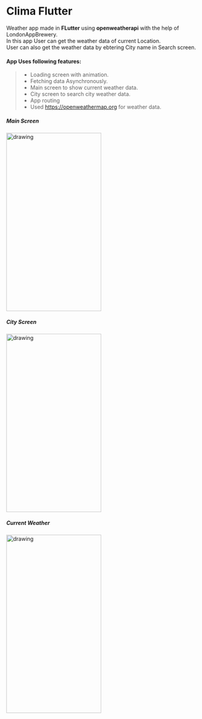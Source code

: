 # Clima Flutter
 Weather app made in **FLutter** using **openweatherapi** with the help of LondonAppBrewery.<br>
 In this app User can get the weather data of current Location.<br>
 User can also get the weather data by ebtering City name in Search screen.<br>
 


#### App Uses following features:<br>
> * Loading screen with animation.<br>
> * Fetching data Asynchronously.<br>
> * Main screen to show current weather data.<br>
> * City screen to search city weather data.<br>
> * App routing<br>
> * Used https://openweathermap.org for weather data.<br>

##### Main Screen
<img src="https://user-images.githubusercontent.com/50264214/90502000-a76be000-e166-11ea-8fb5-23e16085d75d.png" alt="drawing" width="250" height="470"/>

##### City Screen
<img src="https://user-images.githubusercontent.com/50264214/90502304-06c9f000-e167-11ea-900c-c6405945296c.png" alt="drawing" width="250" height="470"/>

##### Current Weather
<img src="https://user-images.githubusercontent.com/50264214/90503198-768caa80-e168-11ea-8154-d9c0dc319ca7.png" alt="drawing" width="250" height="470"/>



